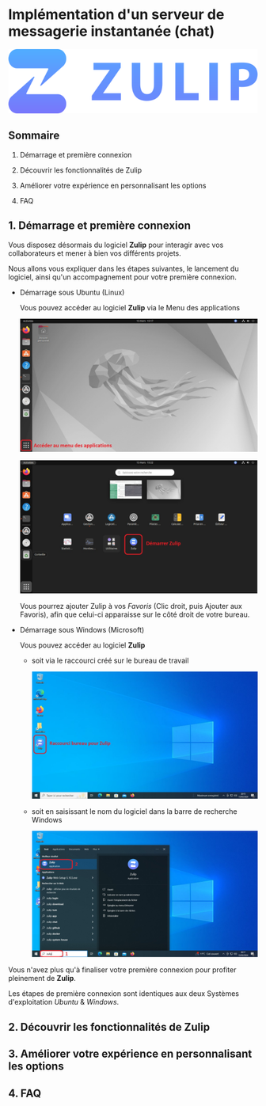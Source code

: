 # Implémentation d'un serveur de messagerie instantanée (chat)

![Zulip](Zulip.png)

## **Sommaire**

1. Démarrage et première connexion

2. Découvrir les fonctionnalités de Zulip

3. Améliorer votre expérience en personnalisant les options

4. FAQ

## **1. Démarrage et première connexion**

Vous disposez désormais du logiciel **Zulip** pour interagir avec vos collaborateurs et mener à bien vos différents projets.

Nous allons vous expliquer dans les étapes suivantes, le lancement du logiciel, ainsi qu'un accompagnement pour votre première connexion.

- Démarrage sous Ubuntu (Linux)

    Vous pouvez accéder au logiciel **Zulip** via le Menu des applications

    ![Zulip_Launch_Linux_01](Zulip_Launch_Ubuntu_01.jpg)

    ![Zulip_Launch_Linux_02](Zulip_Launch_Ubuntu_02.jpg)

    Vous pourrez ajouter Zulip à vos _Favoris_ (Clic droit, puis Ajouter aux Favoris), afin que celui-ci apparaisse sur le côté droit de votre bureau.

- Démarrage sous Windows (Microsoft)

    Vous pouvez accéder au logiciel **Zulip**

    - soit via le raccourci créé sur le bureau de travail

        ![Zulip_Launch_Win_01](Zulip_Launch_Win_01.jpg)

    - soit en saisissant le nom du logiciel dans la barre de recherche Windows

        ![Zulip_Launch_Win_02](Zulip_Launch_Win_02.jpg)

Vous n'avez plus qu'à finaliser votre première connexion pour profiter pleinement de **Zulip**.

Les étapes de première connexion sont identiques aux deux Systèmes d'exploitation _Ubuntu_ & _Windows_.



## **2. Découvrir les fonctionnalités de Zulip**

## **3. Améliorer votre expérience en personnalisant les options**

## **4. FAQ**


